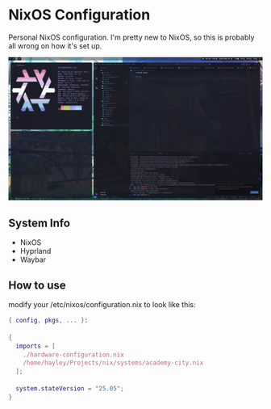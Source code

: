 # NixOS Configuration

Personal NixOS configuration. I'm pretty new to NixOS, so this is probably all wrong on how it's set up.

![System Screenshot](examples/screenshot.png)

## System Info

- NixOS
- Hyprland
- Waybar

## How to use

modify your /etc/nixos/configuration.nix to look like this:

```nix
{ config, pkgs, ... }:

{
  imports = [
    ./hardware-configuration.nix
    /home/hayley/Projects/nix/systems/academy-city.nix
  ];

  system.stateVersion = "25.05";
}
```
